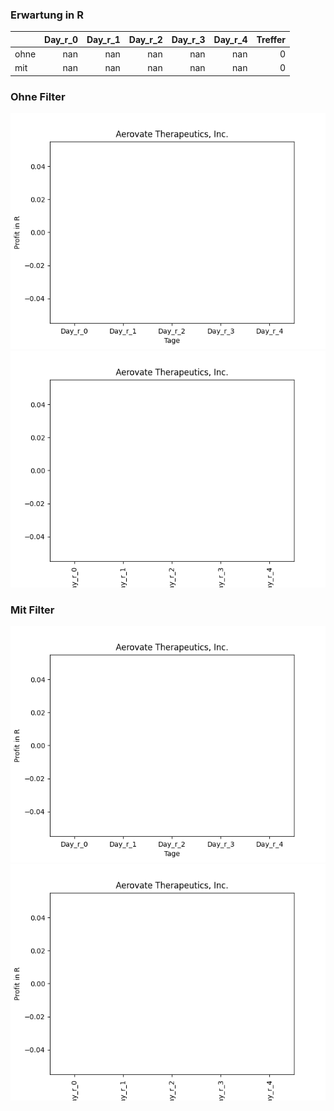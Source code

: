 ### Erwartung in R
|      |   Day_r_0 |   Day_r_1 |   Day_r_2 |   Day_r_3 |   Day_r_4 |   Treffer |
|:-----|----------:|----------:|----------:|----------:|----------:|----------:|
| ohne |       nan |       nan |       nan |       nan |       nan |         0 |
| mit  |       nan |       nan |       nan |       nan |       nan |         0 |

### Ohne Filter
![image info](./data/AVTE_box_all.png)
![image info](./data/AVTE_median_all.png)

### Mit Filter
![image info](./data/AVTE_box_filtered.png)
![image info](./data/AVTE_median_filtered.png)